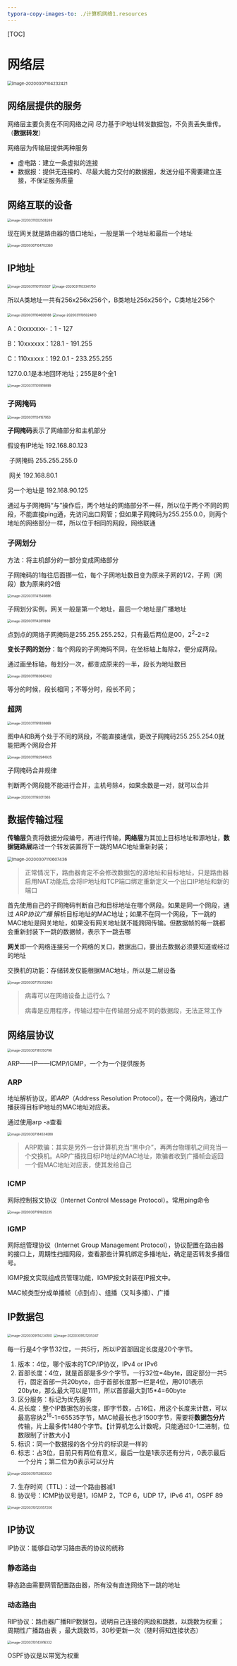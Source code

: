 ```yaml
---
typora-copy-images-to: ./计算机网络1.resources
---
```


[TOC]

# 网络层

 <img src="计算机网络1.resources/image-20200307104232421.png" alt="image-20200307104232421" style="zoom: 67%;" />

## 网络层提供的服务

网络层主要负责在不同网络之间 尽力基于IP地址转发数据包，不负责丢失重传。（**数据转发**）

网络层为传输层提供两种服务

* 虚电路：建立一条虚拟的连接
* 数据报：提供无连接的、尽最大能力交付的数据报，发送分组不需要建立连接，不保证服务质量

## 网络互联的设备



<img src="计算机网络1.resources/image-20200311002508249.png" alt="image-20200311002508249" style="zoom:50%;" />

现在网关就是路由器的借口地址，一般是第一个地址和最后一个地址

<img src="计算机网络1.resources/image-20200307104702360.png" alt="image-20200307104702360" style="zoom: 50%;" />

## IP地址



<img src="计算机网络1.resources/image-20200311101755507.png" alt="image-20200311101755507" style="zoom:50%;" />

<img src="计算机网络1.resources/image-20200311103341750.png" alt="image-20200311103341750" style="zoom:50%;" />

所以A类地址一共有256x256x256个，B类地址256x256个，C类地址256个

<img src="计算机网络1.resources/image-20200311104606188.png" alt="image-20200311104606188" style="zoom:50%;" />

<img src="计算机网络1.resources/image-20200311105024813.png" alt="image-20200311105024813" style="zoom:50%;" />

A：0xxxxxxx-：1 - 127

B：10xxxxxx：128.1 - 191.255

C：110xxxxx：192.0.1 - 233.255.255

127.0.0.1是本地回环地址；255是8个全1

<img src="计算机网络1.resources/image-20200311105919899.png" alt="image-20200311105919899" style="zoom:50%;" />

### 子网掩码

<img src="计算机网络1.resources/image-20200311134157953.png" alt="image-20200311134157953" style="zoom:50%;" />

**子网掩码**表示了网络部分和主机部分

假设有IP地址	192.168.80.123 

​         子网掩码  255.255.255.0

​          网关	    192.168.80.1 

另一个地址是    192.168.90.125

通过与子网掩码“与”操作后，两个地址的网络部分不一样，所以位于两个不同的网段，不能直接ping通，先访问出口网管；但如果子网掩码为255.255.0.0，则两个地址的网络部分一样，所以位于相同的网段，网络联通

### 子网划分

方法：将主机部分的一部分变成网络部分

子网掩码的1每往后面挪一位，每个子网地址数目变为原来子网的1/2，子网（网段）数为原来的2倍 

<img src="计算机网络1.resources/image-20200311141549886.png" alt="image-20200311141549886" style="zoom:50%;" />

子网划分实例，网关一般是第一个地址，最后一个地址是广播地址 

<img src="计算机网络1.resources/image-20200311142811689.png" alt="image-20200311142811689" style="zoom:50%;" />

点到点的网络子网掩码是255.255.255.252，只有最后两位是00，2<sup>2</sup>-2=2

**变长子网的划分**：每个网段的子网掩码不同，在坐标轴上每除2，便分成两段。

通过画坐标轴，每划分一次，都变成原来的一半，段长为地址数目

<img src="计算机网络1.resources/image-20200311183642402.png" alt="image-20200311183642402" style="zoom:50%;" />

等分的时候，段长相同；不等分时，段长不同；

### 超网

<img src="计算机网络1.resources/image-20200311191838669.png" alt="image-20200311191838669" style="zoom:50%;" />

图中A和B两个处于不同的网段，不能直接通信，更改子网掩码255.255.254.0就能把两个网段合并

<img src="计算机网络1.resources/image-20200311192544925.png" alt="image-20200311192544925" style="zoom:50%;" />

子网掩码合并规律

判断两个网段能不能进行合并，主机号除4，如果余数是一对，就可以合并

<img src="计算机网络1.resources/image-20200311193011365.png" alt="image-20200311193011365" style="zoom:50%;" />

## 数据传输过程

**传输层**负责将数据分段编号，再进行传输，**网络层**为其加上目标地址和源地址，**数据链路层**路过一个转发装置将下一跳的MAC地址重新封装；

<img src="计算机网络1.resources/image-20200307110607436.png" alt="image-20200307110607436" style="zoom:67%;" />

> 正常情况下，路由器肯定不会修改数据包的源地址和目标地址，只是路由器启用NAT功能后,会将IP地址和TCP端口绑定重新定义一个出口IP地址和新的端口

首先使用自己的子网掩码判断自己和目标地址在哪个网段。如果是同一个网段，通过 *ARP协议广播* 解析目标地址的MAC地址；如果不在同一个网段，下一跳的MAC地址是网关地址，如果没有网关地址就不能跨网传输。但数据帧的每一跳都会重新封装下一跳的数据帧，表示下一跳去哪

**网关**即一个网络连接另一个网络的关口，数据出口，要出去数据必须要知道或经过的地址

交换机的功能：存储转发仅能根据MAC地址，所以是二层设备

<img src="计算机网络1.resources/image-20200307175352963.png" alt="image-20200307175352963" style="zoom:50%;" />

>  病毒可以在网络设备上运行么？
>
> 病毒是应用程序，传输过程中在传输层分成不同的数据段，无法正常工作

## 网络层协议

<img src="计算机网络1.resources/image-20200307181350798.png" alt="image-20200307181350798" style="zoom:50%;" />

ARP——IP——ICMP/IGMP，一个为一个提供服务

### ARP

地址解析协议，即*ARP*（Address Resolution Protocol）。在一个网段内，通过广播获得目标IP地址的MAC地址对应表。

通过使用arp -a查看

<img src="计算机网络1.resources/image-20200307184534088.png" alt="image-20200307184534088" style="zoom:50%;" />

> ARP欺骗：其实是另外一台计算机充当“黑中介”，再两台物理机之间充当一个交换机。ARP广播找目标IP地址的MAC地址，欺骗者收到广播帧会返回一个假MAC地址对应表，使其发给自己 

### ICMP

网际控制报文协议（Internet Control Message Protocol）。常用ping命令

<img src="计算机网络1.resources/image-20200307191825235.png" alt="image-20200307191825235" style="zoom:50%;" />

### IGMP

网际组管理协议（Internet Group Management Protocol），协议配置在路由器的接口上，周期性扫描网段，查看那些计算机绑定多播地址，确定是否转发多播信号。

IGMP报文实现组成员管理功能，IGMP报文封装在IP报文中。

MAC帧类型分成单播帧（点到点）、组播（又叫多播）、广播

## IP数据包

<img src="计算机网络1.resources/image-20200309114234100.png" alt="image-20200309114234100" style="zoom:50%;" />

<img src="计算机网络1.resources/image-20200309121205347.png" alt="image-20200309121205347" style="zoom:50%;" />

每一行是4个字节32位，一共5行，所以IP首部固定长度是20个字节。

1. 版本：4位，哪个版本的TCP/IP协议，IPv4 or IPv6
2. 首部长度：4位，就是首部是多少个字节。一行32位=4byte，固定部分一共5行，固定首部一共20byte，由于首部长度那一栏是4位，用0101表示20byte，那么最大可以是1111，所以首部最大到15*4=60byte
3. 区分服务：标记为优先服务
4. 总长度：整个IP数据包的长度，即字节数，占16位，用这个长度来计数，可以最高容纳2<sup>16</sup>-1=65535字节，MAC帧最长也才1500字节，需要将**数据包分片**传输，片上最多传1480个字节。【计算机怎么计数呢，只能通过0-1二进制，位数限制了计数大小】
5. 标识：同一个数据报的各个分片的标识是一样的
6. 标志：占3位，目前只有两位有意义，最后一位是1表示还有分片，0表示最后一个分片；第二位为0表示可以分片

<img src="计算机网络1.resources/image-20200310112803320.png" alt="image-20200310112803320" style="zoom:50%;" />

7. 生存时间（TTL）：过一个路由器减1
8. 协议号：ICMP协议号是1，IGMP 2，TCP 6，UDP 17，IPv6 41，OSPF 89

<img src="计算机网络1.resources/image-20200310123557200.png" alt="image-20200310123557200" style="zoom:50%;" />

## IP协议

IP协议：能够自动学习路由表的协议的统称

### 静态路由

静态路由需要网管配置路由器，所有没有直连网络下一跳的地址 

### 动态路由

RIP协议：路由器广播RIP数据包，说明自己连接的网段和跳数，以跳数为权重；周期性广播路由表 ，最大跳数15，30秒更新一次（随时得知连接状态）

<img src="计算机网络1.resources/image-20200310143916332.png" alt="image-20200310143916332" style="zoom:50%;" />

OSPF协议是以带宽为权重

